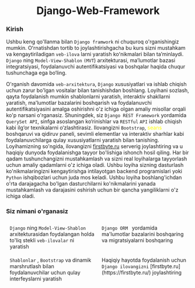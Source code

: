 <link rel="stylesheet" href="https://cdnjs.cloudflare.com/ajax/libs/font-awesome/6.0.0-beta3/css/all.min.css">



<h1 style="text-align: center;">Django-Web-Framework</h1>

### **Kirish**
Ushbu keng qo'llanma bilan  `Django framwork` ni chuquroq o'rganishingiz mumkin. Oʻrnatishdan tortib to
joylashtirishgacha bu kurs sizni mustahkam va kengaytiriladigan `veb-ilova` larni yaratish koʻnikmalari bilan taʼminlaydi.
`Django` ning `Model-View-Shablon` `(MVT`) arxitekturasi, ma’lumotlar bazasi integratsiyasi, foydalanuvchi autentifikatsiyasi
va boshqalar haqida chuqur tushunchaga ega bo‘ling.

O'rganish davomida `veb-arxitektura`, `Django` xususiyatlari va ishlab chiqish uchun zarur bo'lgan vositalar bilan tanishishdan
boshlang. Loyihani sozlash, qayta foydalanish mumkin shablonlarni yaratish, interaktiv shakllarni yaratish, ma'lumotlar
bazalarini boshqarish va foydalanuvchi autentifikatsiyasini amalga oshirishni o'z ichiga olgan amaliy misollar orqali
ko'p narsani o'rganasiz. Shuningdek, siz `Django REST Framework` yordamida `QuerySet API`, sinfga asoslangan ko‘rinishlar va `RESTful` `API`
ishlab chiqish kabi ilg‘or texnikalarni o‘zlashtirasiz. Ilovangizni `Bootstrap`, <span style="color: yellow;">seans</span> 
boshqaruvi va qidiruv paneli, sevimli elementlar va interaktiv sharhlar kabi foydalanuvchilarga qulay xususiyatlarni
yaratish bilan tanishing. Loyihamizning so'ngida, ilovangizni [firstbyte.ru](https://firstbyte.ru/) serverig joylashtiring va u haqiqiy dunyoda foydalanishga tayyor
bo'lishiga ishonch hosil qiling. Har bir qadam tushunchangizni mustahkamlash va sizni real loyihalarga tayyorlash uchun
amaliy qadamlarni o'z ichiga oladi. Ushbu loyiha sizning dasturlash ko'nikmalaringizni  kengaytirishga intilayotgan backend programislari yoki `Python` ishqibozlari uchun juda mos keladi. Ushbu loyiha
boshlang'ichdan o'rta darajagacha bo'lgan dasturchilarni ko'nikmalarini yanada mustahkamlash va darajasini oshirish uchun bir qancha yangiliklarni o'z ichiga oladi. 

### **Siz nimani o'rganasiz**

<div style="display: flex;">
  <div style="flex: 1; padding: 10px;"><i class="fa-solid fa-square-check" style="color: #3ef941"></i> <code>Django</code>  ning <code>Model-View-Shablon</code>  arxitekturasidan foydalangan holda to'liq stekli <code>veb-ilovalar</code>  ni yaratish</div>
  <div style="flex: 1; padding: 10px;"><i class="fa-solid fa-square-check" style="color: #3ef941"></i> <code>Django ORM </code> yordamida ma'lumotlar bazalarini boshqaring va migratsiyalarni boshqaring</div>
</div>
<div style="display: flex;">
  <div style="flex: 1; padding: 10px;"><i class="fa-solid fa-square-check" style="color: #3ef941"></i> <code>Shablonlar</code> , <code>Bootstrap</code>  va dinamik marshrutlash bilan foydalanuvchilar uchun qulay interfeyslarni yaratish</div>
  <div style="flex: 1; padding: 10px;"><i class="fa-solid fa-square-check" style="color: #3ef941"></i> Haqiqiy hayotda foydalanish uchun <code>Django ilovangizni</code> [firstbyte.ru](https://firstbyte.ru/) joylashtiring</div>
</div>





























































































































































































